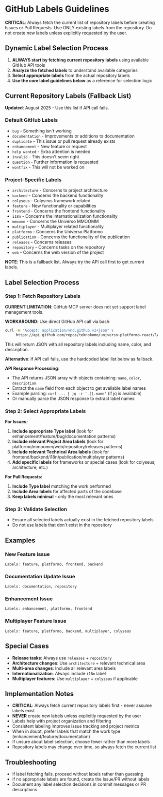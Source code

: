 # GitHub Labels Guidelines

**CRITICAL**: Always fetch the current list of repository labels before creating Issues or Pull Requests. Use ONLY existing labels from the repository. Do not create new labels unless explicitly requested by the user.

## Dynamic Label Selection Process

1. **ALWAYS start by fetching current repository labels** using available GitHub API tools
2. **Analyze the fetched labels** to understand available categories
3. **Select appropriate labels** from the actual repository labels
4. **Use the core label guidelines below** as a reference for selection logic

## Current Repository Labels (Fallback List)

**Updated**: August 2025 - Use this list if API call fails.

### Default GitHub Labels
- `bug` - Something isn't working
- `documentation` - Improvements or additions to documentation  
- `duplicate` - This issue or pull request already exists
- `enhancement` - New feature or request
- `help wanted` - Extra attention is needed
- `invalid` - This doesn't seem right
- `question` - Further information is requested
- `wontfix` - This will not be worked on

### Project-Specific Labels
- `architecture` - Concerns to project architecture
- `backend` - Concerns the backend functionality
- `colyseus` - Colyseus framework related
- `feature` - New functionality or capabilities
- `frontend` - Concerns the frontend functionality
- `i18n` - Concerns the internationalization functionality
- `mmoomm` - Concerns the Universo MMOOMM
- `multiplayer` - Multiplayer related functionality
- `platformo` - Concerns the Universo Platformo
- `publication` - Concerns the functionality of the publication
- `releases` - Concerns releases
- `repository` - Concerns tasks on the repository
- `web` - Concerns the web version of the project

**NOTE**: This is a fallback list. Always try the API call first to get current labels.

## Label Selection Process

### Step 1: Fetch Repository Labels

**CURRENT LIMITATION**: GitHub MCP server does not yet support label management tools.

**WORKAROUND**: Use direct GitHub API call via bash:
```bash
curl -H "Accept: application/vnd.github.v3+json" \
     https://api.github.com/repos/teknokomo/universo-platformo-react/labels
```

This will return JSON with all repository labels including name, color, and description.

**Alternative**: If API call fails, use the hardcoded label list below as fallback.

**API Response Processing**:
- The API returns JSON array with objects containing: `name`, `color`, `description`
- Extract the `name` field from each object to get available label names
- Example parsing: `curl ... | jq -r '.[].name'` (if jq is available)
- Or manually parse the JSON response to extract label names

### Step 2: Select Appropriate Labels
**For Issues:**
1. **Include appropriate Type label** (look for enhancement/feature/bug/documentation patterns)
2. **Include relevant Project Area labels** (look for platformo/mmoomm/web/repository/releases patterns)
3. **Include relevant Technical Area labels** (look for frontend/backend/i18n/publication/multiplayer patterns)
4. **Add specific labels** for frameworks or special cases (look for colyseus, architecture, etc.)

**For Pull Requests:**
1. **Include Type label** matching the work performed
2. **Include Area labels** for affected parts of the codebase  
3. **Keep labels minimal** - only the most relevant ones

### Step 3: Validate Selection
- Ensure all selected labels actually exist in the fetched repository labels
- Do not use labels that don't exist in the repository

## Examples

### New Feature Issue
```
Labels: feature, platformo, frontend, backend
```

### Documentation Update Issue
```
Labels: documentation, repository
```

### Enhancement Issue
```
Labels: enhancement, platformo, frontend
```

### Multiplayer Feature Issue
```
Labels: feature, platformo, backend, multiplayer, colyseus
```

## Special Cases

- **Release tasks**: Always use `releases` + `repository`
- **Architecture changes**: Use `architecture` + relevant technical area
- **Multi-area changes**: Include all relevant area labels
- **Internationalization**: Always include `i18n` label
- **Multiplayer features**: Use `multiplayer` + `colyseus` if applicable

## Implementation Notes

- **CRITICAL**: Always fetch current repository labels first - never assume labels exist
- **NEVER** create new labels unless explicitly requested by the user
- Labels help with project organization and filtering
- Consistent labeling improves issue tracking and project metrics
- When in doubt, prefer labels that match the work type (enhancement/feature/documentation)
- If unsure about label selection, choose fewer rather than more labels
- Repository labels may change over time, so always fetch the current list

## Troubleshooting

- If label fetching fails, proceed without labels rather than guessing
- If no appropriate labels are found, create the Issue/PR without labels
- Document any label selection decisions in commit messages or PR descriptions